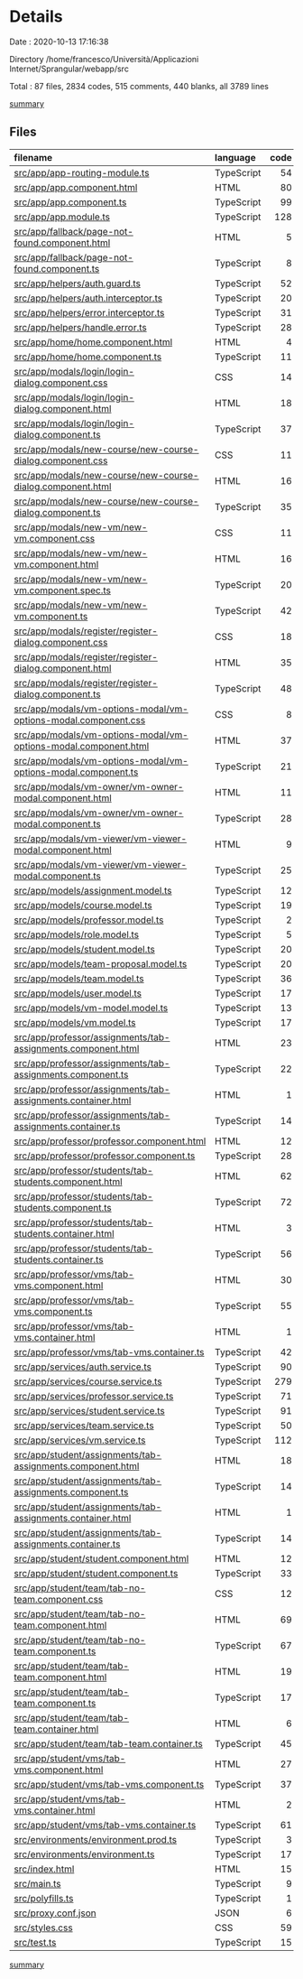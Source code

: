 # Details

Date : 2020-10-13 17:16:38

Directory /home/francesco/Università/Applicazioni Internet/Sprangular/webapp/src

Total : 87 files,  2834 codes, 515 comments, 440 blanks, all 3789 lines

[summary](results.md)

## Files
| filename | language | code | comment | blank | total |
| :--- | :--- | ---: | ---: | ---: | ---: |
| [src/app/app-routing-module.ts](/src/app/app-routing-module.ts) | TypeScript | 54 | 2 | 4 | 60 |
| [src/app/app.component.html](/src/app/app.component.html) | HTML | 80 | 5 | 5 | 90 |
| [src/app/app.component.ts](/src/app/app.component.ts) | TypeScript | 99 | 19 | 11 | 129 |
| [src/app/app.module.ts](/src/app/app.module.ts) | TypeScript | 128 | 0 | 7 | 135 |
| [src/app/fallback/page-not-found.component.html](/src/app/fallback/page-not-found.component.html) | HTML | 5 | 0 | 0 | 5 |
| [src/app/fallback/page-not-found.component.ts](/src/app/fallback/page-not-found.component.ts) | TypeScript | 8 | 5 | 3 | 16 |
| [src/app/helpers/auth.guard.ts](/src/app/helpers/auth.guard.ts) | TypeScript | 52 | 12 | 3 | 67 |
| [src/app/helpers/auth.interceptor.ts](/src/app/helpers/auth.interceptor.ts) | TypeScript | 20 | 7 | 4 | 31 |
| [src/app/helpers/error.interceptor.ts](/src/app/helpers/error.interceptor.ts) | TypeScript | 31 | 7 | 4 | 42 |
| [src/app/helpers/handle.error.ts](/src/app/helpers/handle.error.ts) | TypeScript | 28 | 9 | 1 | 38 |
| [src/app/home/home.component.html](/src/app/home/home.component.html) | HTML | 4 | 0 | 0 | 4 |
| [src/app/home/home.component.ts](/src/app/home/home.component.ts) | TypeScript | 11 | 4 | 3 | 18 |
| [src/app/modals/login/login-dialog.component.css](/src/app/modals/login/login-dialog.component.css) | CSS | 14 | 0 | 4 | 18 |
| [src/app/modals/login/login-dialog.component.html](/src/app/modals/login/login-dialog.component.html) | HTML | 18 | 0 | 5 | 23 |
| [src/app/modals/login/login-dialog.component.ts](/src/app/modals/login/login-dialog.component.ts) | TypeScript | 37 | 17 | 5 | 59 |
| [src/app/modals/new-course/new-course-dialog.component.css](/src/app/modals/new-course/new-course-dialog.component.css) | CSS | 11 | 0 | 3 | 14 |
| [src/app/modals/new-course/new-course-dialog.component.html](/src/app/modals/new-course/new-course-dialog.component.html) | HTML | 16 | 0 | 6 | 22 |
| [src/app/modals/new-course/new-course-dialog.component.ts](/src/app/modals/new-course/new-course-dialog.component.ts) | TypeScript | 35 | 0 | 6 | 41 |
| [src/app/modals/new-vm/new-vm.component.css](/src/app/modals/new-vm/new-vm.component.css) | CSS | 11 | 0 | 3 | 14 |
| [src/app/modals/new-vm/new-vm.component.html](/src/app/modals/new-vm/new-vm.component.html) | HTML | 16 | 0 | 8 | 24 |
| [src/app/modals/new-vm/new-vm.component.spec.ts](/src/app/modals/new-vm/new-vm.component.spec.ts) | TypeScript | 20 | 0 | 6 | 26 |
| [src/app/modals/new-vm/new-vm.component.ts](/src/app/modals/new-vm/new-vm.component.ts) | TypeScript | 42 | 0 | 7 | 49 |
| [src/app/modals/register/register-dialog.component.css](/src/app/modals/register/register-dialog.component.css) | CSS | 18 | 0 | 5 | 23 |
| [src/app/modals/register/register-dialog.component.html](/src/app/modals/register/register-dialog.component.html) | HTML | 35 | 0 | 10 | 45 |
| [src/app/modals/register/register-dialog.component.ts](/src/app/modals/register/register-dialog.component.ts) | TypeScript | 48 | 0 | 7 | 55 |
| [src/app/modals/vm-options-modal/vm-options-modal.component.css](/src/app/modals/vm-options-modal/vm-options-modal.component.css) | CSS | 8 | 0 | 2 | 10 |
| [src/app/modals/vm-options-modal/vm-options-modal.component.html](/src/app/modals/vm-options-modal/vm-options-modal.component.html) | HTML | 37 | 0 | 7 | 44 |
| [src/app/modals/vm-options-modal/vm-options-modal.component.ts](/src/app/modals/vm-options-modal/vm-options-modal.component.ts) | TypeScript | 21 | 0 | 7 | 28 |
| [src/app/modals/vm-owner/vm-owner-modal.component.html](/src/app/modals/vm-owner/vm-owner-modal.component.html) | HTML | 11 | 0 | 5 | 16 |
| [src/app/modals/vm-owner/vm-owner-modal.component.ts](/src/app/modals/vm-owner/vm-owner-modal.component.ts) | TypeScript | 28 | 0 | 6 | 34 |
| [src/app/modals/vm-viewer/vm-viewer-modal.component.html](/src/app/modals/vm-viewer/vm-viewer-modal.component.html) | HTML | 9 | 0 | 5 | 14 |
| [src/app/modals/vm-viewer/vm-viewer-modal.component.ts](/src/app/modals/vm-viewer/vm-viewer-modal.component.ts) | TypeScript | 25 | 0 | 7 | 32 |
| [src/app/models/assignment.model.ts](/src/app/models/assignment.model.ts) | TypeScript | 12 | 7 | 3 | 22 |
| [src/app/models/course.model.ts](/src/app/models/course.model.ts) | TypeScript | 19 | 7 | 3 | 29 |
| [src/app/models/professor.model.ts](/src/app/models/professor.model.ts) | TypeScript | 2 | 0 | 2 | 4 |
| [src/app/models/role.model.ts](/src/app/models/role.model.ts) | TypeScript | 5 | 4 | 1 | 10 |
| [src/app/models/student.model.ts](/src/app/models/student.model.ts) | TypeScript | 20 | 17 | 3 | 40 |
| [src/app/models/team-proposal.model.ts](/src/app/models/team-proposal.model.ts) | TypeScript | 20 | 0 | 3 | 23 |
| [src/app/models/team.model.ts](/src/app/models/team.model.ts) | TypeScript | 36 | 7 | 3 | 46 |
| [src/app/models/user.model.ts](/src/app/models/user.model.ts) | TypeScript | 17 | 15 | 3 | 35 |
| [src/app/models/vm-model.model.ts](/src/app/models/vm-model.model.ts) | TypeScript | 13 | 7 | 3 | 23 |
| [src/app/models/vm.model.ts](/src/app/models/vm.model.ts) | TypeScript | 17 | 11 | 2 | 30 |
| [src/app/professor/assignments/tab-assignments.component.html](/src/app/professor/assignments/tab-assignments.component.html) | HTML | 23 | 5 | 7 | 35 |
| [src/app/professor/assignments/tab-assignments.component.ts](/src/app/professor/assignments/tab-assignments.component.ts) | TypeScript | 22 | 6 | 5 | 33 |
| [src/app/professor/assignments/tab-assignments.container.html](/src/app/professor/assignments/tab-assignments.container.html) | HTML | 1 | 0 | 1 | 2 |
| [src/app/professor/assignments/tab-assignments.container.ts](/src/app/professor/assignments/tab-assignments.container.ts) | TypeScript | 14 | 5 | 5 | 24 |
| [src/app/professor/professor.component.html](/src/app/professor/professor.component.html) | HTML | 12 | 1 | 0 | 13 |
| [src/app/professor/professor.component.ts](/src/app/professor/professor.component.ts) | TypeScript | 28 | 6 | 4 | 38 |
| [src/app/professor/students/tab-students.component.html](/src/app/professor/students/tab-students.component.html) | HTML | 62 | 9 | 11 | 82 |
| [src/app/professor/students/tab-students.component.ts](/src/app/professor/students/tab-students.component.ts) | TypeScript | 72 | 16 | 13 | 101 |
| [src/app/professor/students/tab-students.container.html](/src/app/professor/students/tab-students.container.html) | HTML | 3 | 0 | 1 | 4 |
| [src/app/professor/students/tab-students.container.ts](/src/app/professor/students/tab-students.container.ts) | TypeScript | 56 | 25 | 11 | 92 |
| [src/app/professor/vms/tab-vms.component.html](/src/app/professor/vms/tab-vms.component.html) | HTML | 30 | 0 | 1 | 31 |
| [src/app/professor/vms/tab-vms.component.ts](/src/app/professor/vms/tab-vms.component.ts) | TypeScript | 55 | 6 | 12 | 73 |
| [src/app/professor/vms/tab-vms.container.html](/src/app/professor/vms/tab-vms.container.html) | HTML | 1 | 0 | 0 | 1 |
| [src/app/professor/vms/tab-vms.container.ts](/src/app/professor/vms/tab-vms.container.ts) | TypeScript | 42 | 5 | 8 | 55 |
| [src/app/services/auth.service.ts](/src/app/services/auth.service.ts) | TypeScript | 90 | 30 | 9 | 129 |
| [src/app/services/course.service.ts](/src/app/services/course.service.ts) | TypeScript | 279 | 38 | 17 | 334 |
| [src/app/services/professor.service.ts](/src/app/services/professor.service.ts) | TypeScript | 71 | 11 | 6 | 88 |
| [src/app/services/student.service.ts](/src/app/services/student.service.ts) | TypeScript | 91 | 13 | 7 | 111 |
| [src/app/services/team.service.ts](/src/app/services/team.service.ts) | TypeScript | 50 | 4 | 7 | 61 |
| [src/app/services/vm.service.ts](/src/app/services/vm.service.ts) | TypeScript | 112 | 30 | 10 | 152 |
| [src/app/student/assignments/tab-assignments.component.html](/src/app/student/assignments/tab-assignments.component.html) | HTML | 18 | 4 | 4 | 26 |
| [src/app/student/assignments/tab-assignments.component.ts](/src/app/student/assignments/tab-assignments.component.ts) | TypeScript | 14 | 5 | 2 | 21 |
| [src/app/student/assignments/tab-assignments.container.html](/src/app/student/assignments/tab-assignments.container.html) | HTML | 1 | 0 | 0 | 1 |
| [src/app/student/assignments/tab-assignments.container.ts](/src/app/student/assignments/tab-assignments.container.ts) | TypeScript | 14 | 5 | 4 | 23 |
| [src/app/student/student.component.html](/src/app/student/student.component.html) | HTML | 12 | 2 | 1 | 15 |
| [src/app/student/student.component.ts](/src/app/student/student.component.ts) | TypeScript | 33 | 5 | 6 | 44 |
| [src/app/student/team/tab-no-team.component.css](/src/app/student/team/tab-no-team.component.css) | CSS | 12 | 0 | 3 | 15 |
| [src/app/student/team/tab-no-team.component.html](/src/app/student/team/tab-no-team.component.html) | HTML | 69 | 7 | 9 | 85 |
| [src/app/student/team/tab-no-team.component.ts](/src/app/student/team/tab-no-team.component.ts) | TypeScript | 67 | 11 | 13 | 91 |
| [src/app/student/team/tab-team.component.html](/src/app/student/team/tab-team.component.html) | HTML | 19 | 4 | 5 | 28 |
| [src/app/student/team/tab-team.component.ts](/src/app/student/team/tab-team.component.ts) | TypeScript | 17 | 5 | 3 | 25 |
| [src/app/student/team/tab-team.container.html](/src/app/student/team/tab-team.container.html) | HTML | 6 | 0 | 1 | 7 |
| [src/app/student/team/tab-team.container.ts](/src/app/student/team/tab-team.container.ts) | TypeScript | 45 | 13 | 8 | 66 |
| [src/app/student/vms/tab-vms.component.html](/src/app/student/vms/tab-vms.component.html) | HTML | 27 | 0 | 1 | 28 |
| [src/app/student/vms/tab-vms.component.ts](/src/app/student/vms/tab-vms.component.ts) | TypeScript | 37 | 5 | 8 | 50 |
| [src/app/student/vms/tab-vms.container.html](/src/app/student/vms/tab-vms.container.html) | HTML | 2 | 0 | 1 | 3 |
| [src/app/student/vms/tab-vms.container.ts](/src/app/student/vms/tab-vms.container.ts) | TypeScript | 61 | 7 | 11 | 79 |
| [src/environments/environment.prod.ts](/src/environments/environment.prod.ts) | TypeScript | 3 | 0 | 1 | 4 |
| [src/environments/environment.ts](/src/environments/environment.ts) | TypeScript | 17 | 11 | 5 | 33 |
| [src/index.html](/src/index.html) | HTML | 15 | 0 | 1 | 16 |
| [src/main.ts](/src/main.ts) | TypeScript | 9 | 0 | 4 | 13 |
| [src/polyfills.ts](/src/polyfills.ts) | TypeScript | 1 | 55 | 8 | 64 |
| [src/proxy.conf.json](/src/proxy.conf.json) | JSON | 6 | 0 | 1 | 7 |
| [src/styles.css](/src/styles.css) | CSS | 59 | 0 | 16 | 75 |
| [src/test.ts](/src/test.ts) | TypeScript | 15 | 4 | 4 | 23 |

[summary](results.md)